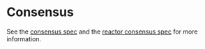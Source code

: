 # Consensus

See the [consensus spec](https://github.com/MagHErmit/tendermint/tree/v0.34.x/spec/consensus) and the [reactor consensus spec](https://github.com/MagHErmit/tendermint/tree/v0.34.x/spec/reactors/consensus) for more information.
